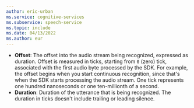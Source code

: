```yaml
---
author: eric-urban
ms.service: cognitive-services
ms.subservice: speech-service
ms.topic: include
ms.date: 04/13/2022
ms.author: eur
---
```


- **Offset**: The offset into the audio stream being recognized, expressed as duration. Offset is measured in ticks, starting from `0` (zero) tick, associated with the first audio byte processed by the SDK. For example, the offset begins when you start continuous recognition, since that's when the SDK starts processing the audio stream. One tick represents one hundred nanoseconds or one ten-millionth of a second. 
- **Duration**: Duration of the utterance that is being recognized. The duration in ticks doesn't include trailing or leading silence. 
